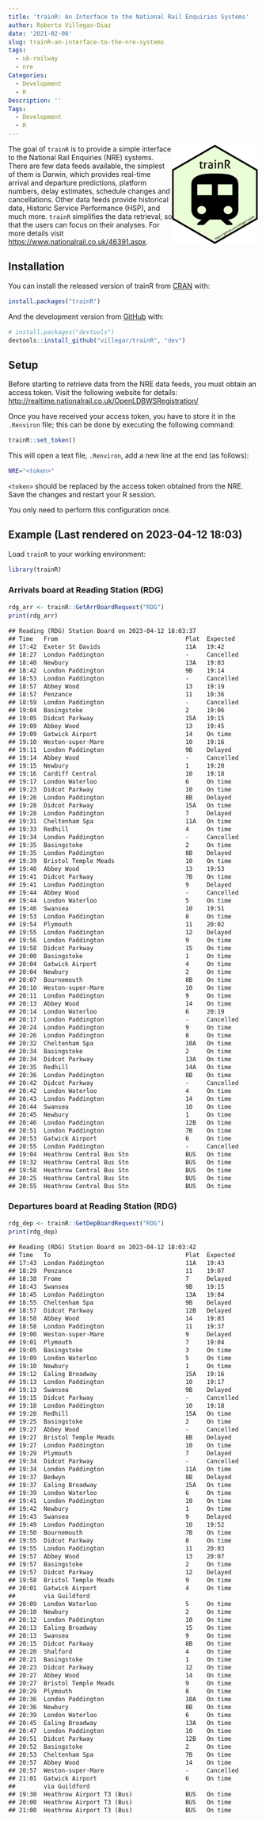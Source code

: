 ```yaml
---
title: 'trainR: An Interface to the National Rail Enquiries Systems'
author: Roberto Villegas-Diaz
date: '2021-02-08'
slug: trainR-an-interface-to-the-nre-systems
tags:
  - uk-railway
  - nre
Categories:
  - Development
  - R
Description: ''
Tags:
  - Development
  - R
---
```


<img src="https://raw.githubusercontent.com/villegar/trainR/main/inst/images/logo.png" alt="logo" align="right" height=200px/>

The goal of `trainR` is to provide a simple interface to the 
National Rail Enquiries (NRE) systems. There are few data feeds 
available, the simplest of them is Darwin, which provides real-time 
arrival and departure predictions, platform numbers, delay estimates, 
schedule changes and cancellations. Other data feeds provide historical 
data, Historic Service Performance (HSP), and much more. `trainR` 
simplifies the data retrieval, so that the users can focus on their 
analyses. For more details visit 
https://www.nationalrail.co.uk/46391.aspx.

## Installation

You can install the released version of trainR from [CRAN](https://CRAN.R-project.org) with:

``` r
install.packages("trainR")
```

And the development version from [GitHub](https://github.com/) with:

``` r
# install.packages("devtools")
devtools::install_github("villegar/trainR", "dev")
```

## Setup
Before starting to retrieve data from the NRE data feeds, you must obtain an access token. 
Visit the following website for details: http://realtime.nationalrail.co.uk/OpenLDBWSRegistration/

Once you have received your access token, you have to store it in the `.Renviron` file; this can be 
done by executing the following command:


```r
trainR::set_token()
```

This will open a text file, `.Renviron`, add a new line at the end (as follows):

```bash
NRE="<token>"
```

`<token>` should be replaced by the access token obtained from the NRE. Save the changes and restart 
your R session.

You only need to perform this configuration once.

## Example (Last rendered on 2023-04-12 18:03)

Load `trainR` to your working environment:

```r
library(trainR)
```

### Arrivals board at Reading Station (RDG)


```r
rdg_arr <- trainR::GetArrBoardRequest("RDG")
print(rdg_arr)
```

```
## Reading (RDG) Station Board on 2023-04-12 18:03:37
## Time   From                                    Plat  Expected
## 17:42  Exeter St Davids                        11A   19:42
## 18:27  London Paddington                       -     Cancelled
## 18:40  Newbury                                 13A   19:03
## 18:42  London Paddington                       9B    19:14
## 18:53  London Paddington                       -     Cancelled
## 18:57  Abbey Wood                              13    19:19
## 18:57  Penzance                                11    19:36
## 18:59  London Paddington                       -     Cancelled
## 19:04  Basingstoke                             2     19:06
## 19:05  Didcot Parkway                          15A   19:15
## 19:09  Abbey Wood                              13    19:45
## 19:09  Gatwick Airport                         14    On time
## 19:10  Weston-super-Mare                       10    19:16
## 19:11  London Paddington                       9B    Delayed
## 19:14  Abbey Wood                              -     Cancelled
## 19:15  Newbury                                 1     19:20
## 19:16  Cardiff Central                         10    19:18
## 19:17  London Waterloo                         6     On time
## 19:23  Didcot Parkway                          10    On time
## 19:26  London Paddington                       8B    Delayed
## 19:28  Didcot Parkway                          15A   On time
## 19:28  London Paddington                       7     Delayed
## 19:31  Cheltenham Spa                          11A   On time
## 19:33  Redhill                                 4     On time
## 19:34  London Paddington                       -     Cancelled
## 19:35  Basingstoke                             2     On time
## 19:35  London Paddington                       8B    Delayed
## 19:39  Bristol Temple Meads                    10    On time
## 19:40  Abbey Wood                              13    19:53
## 19:41  Didcot Parkway                          7B    On time
## 19:41  London Paddington                       9     Delayed
## 19:44  Abbey Wood                              -     Cancelled
## 19:44  London Waterloo                         5     On time
## 19:46  Swansea                                 10    19:51
## 19:53  London Paddington                       8     On time
## 19:54  Plymouth                                11    20:02
## 19:55  London Paddington                       12    Delayed
## 19:56  London Paddington                       9     On time
## 19:58  Didcot Parkway                          15    On time
## 20:00  Basingstoke                             1     On time
## 20:04  Gatwick Airport                         4     On time
## 20:04  Newbury                                 2     On time
## 20:07  Bournemouth                             8B    On time
## 20:10  Weston-super-Mare                       10    On time
## 20:11  London Paddington                       9     On time
## 20:13  Abbey Wood                              14    On time
## 20:14  London Waterloo                         6     20:19
## 20:17  London Paddington                       -     Cancelled
## 20:24  London Paddington                       9     On time
## 20:26  London Paddington                       8     On time
## 20:32  Cheltenham Spa                          10A   On time
## 20:34  Basingstoke                             2     On time
## 20:34  Didcot Parkway                          13A   On time
## 20:35  Redhill                                 14A   On time
## 20:36  London Paddington                       8B    On time
## 20:42  Didcot Parkway                          -     Cancelled
## 20:42  London Waterloo                         4     On time
## 20:43  London Paddington                       14    On time
## 20:44  Swansea                                 10    On time
## 20:45  Newbury                                 1     On time
## 20:46  London Paddington                       12B   On time
## 20:51  London Paddington                       7B    On time
## 20:53  Gatwick Airport                         6     On time
## 20:55  London Paddington                       -     Cancelled
## 19:04  Heathrow Central Bus Stn                BUS   On time
## 19:32  Heathrow Central Bus Stn                BUS   On time
## 19:58  Heathrow Central Bus Stn                BUS   On time
## 20:25  Heathrow Central Bus Stn                BUS   On time
## 20:55  Heathrow Central Bus Stn                BUS   On time
```

### Departures board at Reading Station (RDG)


```r
rdg_dep <- trainR::GetDepBoardRequest("RDG")
print(rdg_dep)
```

```
## Reading (RDG) Station Board on 2023-04-12 18:03:42
## Time   To                                      Plat  Expected
## 17:43  London Paddington                       11A   19:43
## 18:29  Penzance                                11    19:07
## 18:38  Frome                                   7     Delayed
## 18:43  Swansea                                 9B    19:15
## 18:45  London Paddington                       13A   19:04
## 18:55  Cheltenham Spa                          9B    Delayed
## 18:57  Didcot Parkway                          12B   Delayed
## 18:58  Abbey Wood                              14    19:03
## 18:58  London Paddington                       11    19:37
## 19:00  Weston-super-Mare                       9     Delayed
## 19:01  Plymouth                                7     19:04
## 19:05  Basingstoke                             3     On time
## 19:09  London Waterloo                         5     On time
## 19:10  Newbury                                 1     On time
## 19:12  Ealing Broadway                         15A   19:16
## 19:13  London Paddington                       10    19:17
## 19:13  Swansea                                 9B    Delayed
## 19:15  Didcot Parkway                          -     Cancelled
## 19:18  London Paddington                       10    19:18
## 19:20  Redhill                                 15A   On time
## 19:25  Basingstoke                             2     On time
## 19:27  Abbey Wood                              -     Cancelled
## 19:27  Bristol Temple Meads                    8B    Delayed
## 19:27  London Paddington                       10    On time
## 19:29  Plymouth                                7     Delayed
## 19:34  Didcot Parkway                          -     Cancelled
## 19:34  London Paddington                       11A   On time
## 19:37  Bedwyn                                  8B    Delayed
## 19:37  Ealing Broadway                         15A   On time
## 19:39  London Waterloo                         6     On time
## 19:41  London Paddington                       10    On time
## 19:42  Newbury                                 1     On time
## 19:43  Swansea                                 9     Delayed
## 19:49  London Paddington                       10    19:52
## 19:50  Bournemouth                             7B    On time
## 19:55  Didcot Parkway                          8     On time
## 19:55  London Paddington                       11    20:03
## 19:57  Abbey Wood                              13    20:07
## 19:57  Basingstoke                             2     On time
## 19:57  Didcot Parkway                          12    Delayed
## 19:58  Bristol Temple Meads                    9     On time
## 20:01  Gatwick Airport                         4     On time
##        via Guildford                           
## 20:09  London Waterloo                         5     On time
## 20:10  Newbury                                 2     On time
## 20:12  London Paddington                       10    On time
## 20:13  Ealing Broadway                         15    On time
## 20:13  Swansea                                 9     On time
## 20:15  Didcot Parkway                          8B    On time
## 20:20  Shalford                                4     On time
## 20:21  Basingstoke                             1     On time
## 20:23  Didcot Parkway                          12    On time
## 20:27  Abbey Wood                              14    On time
## 20:27  Bristol Temple Meads                    9     On time
## 20:29  Plymouth                                8     On time
## 20:36  London Paddington                       10A   On time
## 20:36  Newbury                                 8B    On time
## 20:39  London Waterloo                         6     On time
## 20:45  Ealing Broadway                         13A   On time
## 20:47  London Paddington                       10    On time
## 20:51  Didcot Parkway                          12B   On time
## 20:52  Basingstoke                             2     On time
## 20:53  Cheltenham Spa                          7B    On time
## 20:57  Abbey Wood                              14    On time
## 20:57  Weston-super-Mare                       -     Cancelled
## 21:01  Gatwick Airport                         6     On time
##        via Guildford                           
## 19:30  Heathrow Airport T3 (Bus)               BUS   On time
## 20:00  Heathrow Airport T3 (Bus)               BUS   On time
## 21:00  Heathrow Airport T3 (Bus)               BUS   On time
```
